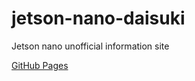# jetson-nano-daisuki
Jetson nano unofficial information site

[GitHub Pages](https://karaage0703.github.io/jetson-nano-daisuki/)
